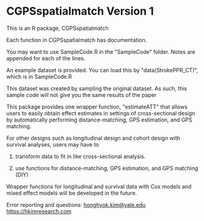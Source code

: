 # CGPSspatialmatch Version 1
This is an R package, CGPSspatialmatch

Each function in CGPSspatialmatch has documentation.


You may want to use SampleCode.R in the "SampleCode" folder. Notes are appended for each of the lines.

An example dataset is provided. You can load this by "data(StrokePPR_CT)", which is in SampleCode.R

This dataset was created by sampling the original dataset. As such, this sample code will not give you the same results of the paper


This package provides one wrapper function, "estimateATT" that allows users to easily obtain effect estimates in settings of cross-sectional design by automatically performing distance-matching, GPS estimation, and GPS matching.


For other designs such as longitudinal design and cohort design with survival analyses, users may have to

1) transform data to fit in like cross-sectional analysis.

2) use functions for distance-matching, GPS estimation, and GPS matching (DIY)

Wrapper functions for longitudinal and survival data with Cox models and mixed effect models will be developed in the future.

Error reporting and questions: 
honghyok.kim@yale.edu
https://hkimresearch.com


